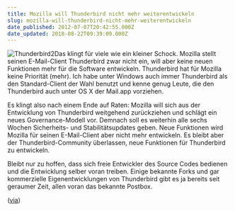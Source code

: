 ```yaml
---
title: Mozilla will Thunderbird nicht mehr weiterentwickeln
slug: mozilla-will-thunderbird-nicht-mehr-weiterentwickeln
date_published: 2012-07-07T20:42:55.000Z
date_updated: 2018-08-22T09:39:09.000Z
---
```


![Thunderbird2](//picdump.thafaker.de/2012/07/Thunderbird2-100x100.jpg)Das klingt für viele wie ein kleiner Schock. Mozilla stellt seinen E-Mail-Client Thunderbird zwar nicht ein, will aber keine neuen Funktionen mehr für die Software entwickeln. Thunderbird hat für Mozilla keine Priorität (mehr). Ich habe unter Windows auch immer Thunderbird als den Standard-Client der Wahl benutzt und kenne genug Leute, die den Thunderbird auch unter OS X der Mail.app vorziehen. 

Es klingt also nach einem Ende auf Raten: Mozilla will sich aus der Entwicklung von Thunderbird weitgehend zurückziehen und schlägt ein neues Governance-Modell vor. Demnach soll es weiterhin alle sechs Wochen Sicherheits- und Stabilitätsupdates geben. Neue Funktionen wird Mozilla für seinen E-Mail-Client aber nicht mehr entwickeln. Es bleibt aber der Thunderbird-Community überlassen, neue Funktionen für Thunderbird zu entwickeln.

Bleibt nur zu hoffen, dass sich freie Entwickler des Source Codes bedienen und die Entwicklung selber voran treiben. Einige bekannte Forks und gar kommerzielle Eigenentwicklungen von Thunderbird gibt es ja bereits seit geraumer Zeit, allen voran das bekannte Postbox.

([via](http://www.golem.de/news/e-mail-client-mozilla-will-thunderbird-nicht-mehr-weiterentwickeln-1207-93038.html))
